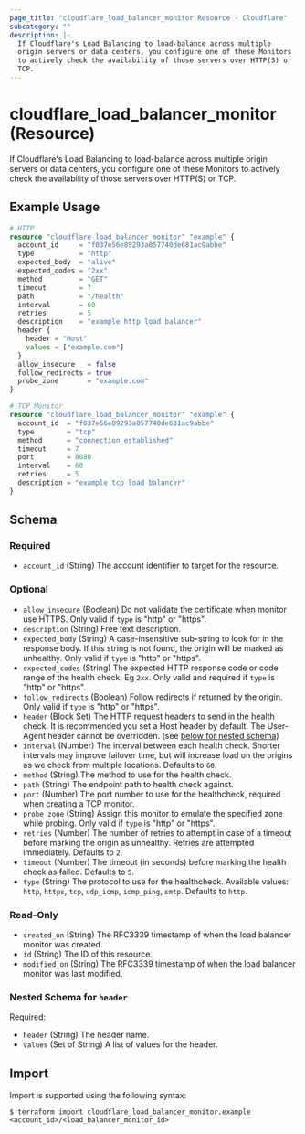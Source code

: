 ```yaml
---
page_title: "cloudflare_load_balancer_monitor Resource - Cloudflare"
subcategory: ""
description: |-
  If Cloudflare's Load Balancing to load-balance across multiple
  origin servers or data centers, you configure one of these Monitors
  to actively check the availability of those servers over HTTP(S) or
  TCP.
---
```


# cloudflare_load_balancer_monitor (Resource)

If Cloudflare's Load Balancing to load-balance across multiple
origin servers or data centers, you configure one of these Monitors
to actively check the availability of those servers over HTTP(S) or
TCP.

## Example Usage

```terraform
# HTTP
resource "cloudflare_load_balancer_monitor" "example" {
  account_id     = "f037e56e89293a057740de681ac9abbe"
  type           = "http"
  expected_body  = "alive"
  expected_codes = "2xx"
  method         = "GET"
  timeout        = 7
  path           = "/health"
  interval       = 60
  retries        = 5
  description    = "example http load balancer"
  header {
    header = "Host"
    values = ["example.com"]
  }
  allow_insecure   = false
  follow_redirects = true
  probe_zone       = "example.com"
}

# TCP Monitor
resource "cloudflare_load_balancer_monitor" "example" {
  account_id  = "f037e56e89293a057740de681ac9abbe"
  type        = "tcp"
  method      = "connection_established"
  timeout     = 7
  port        = 8080
  interval    = 60
  retries     = 5
  description = "example tcp load balancer"
}
```
<!-- schema generated by tfplugindocs -->
## Schema

### Required

- `account_id` (String) The account identifier to target for the resource.

### Optional

- `allow_insecure` (Boolean) Do not validate the certificate when monitor use HTTPS.  Only valid if `type` is "http" or "https".
- `description` (String) Free text description.
- `expected_body` (String) A case-insensitive sub-string to look for in the response body. If this string is not found, the origin will be marked as unhealthy. Only valid if `type` is "http" or "https".
- `expected_codes` (String) The expected HTTP response code or code range of the health check. Eg `2xx`. Only valid and required if `type` is "http" or "https".
- `follow_redirects` (Boolean) Follow redirects if returned by the origin. Only valid if `type` is "http" or "https".
- `header` (Block Set) The HTTP request headers to send in the health check. It is recommended you set a Host header by default. The User-Agent header cannot be overridden. (see [below for nested schema](#nestedblock--header))
- `interval` (Number) The interval between each health check. Shorter intervals may improve failover time, but will increase load on the origins as we check from multiple locations. Defaults to `60`.
- `method` (String) The method to use for the health check.
- `path` (String) The endpoint path to health check against.
- `port` (Number) The port number to use for the healthcheck, required when creating a TCP monitor.
- `probe_zone` (String) Assign this monitor to emulate the specified zone while probing. Only valid if `type` is "http" or "https".
- `retries` (Number) The number of retries to attempt in case of a timeout before marking the origin as unhealthy. Retries are attempted immediately. Defaults to `2`.
- `timeout` (Number) The timeout (in seconds) before marking the health check as failed. Defaults to `5`.
- `type` (String) The protocol to use for the healthcheck. Available values: `http`, `https`, `tcp`, `udp_icmp`, `icmp_ping`, `smtp`. Defaults to `http`.

### Read-Only

- `created_on` (String) The RFC3339 timestamp of when the load balancer monitor was created.
- `id` (String) The ID of this resource.
- `modified_on` (String) The RFC3339 timestamp of when the load balancer monitor was last modified.

<a id="nestedblock--header"></a>
### Nested Schema for `header`

Required:

- `header` (String) The header name.
- `values` (Set of String) A list of values for the header.

## Import

Import is supported using the following syntax:

```shell
$ terraform import cloudflare_load_balancer_monitor.example <account_id>/<load_balancer_monitor_id>
```
